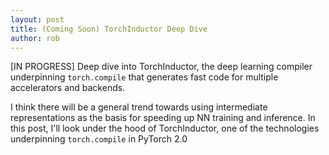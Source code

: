 ```yaml
---
layout: post
title: (Coming Soon) TorchInductor Deep Dive
author: rob
---
```

[IN PROGRESS] Deep dive into TorchInductor, the deep learning compiler underpinning `torch.compile` that generates fast code for multiple accelerators and backends.

I think there will be a general trend towards using intermediate representations as the basis for speeding up NN training and inference. In this post, I'll look under the hood of TorchInductor, one of the technologies underpinning `torch.compile` in PyTorch 2.0